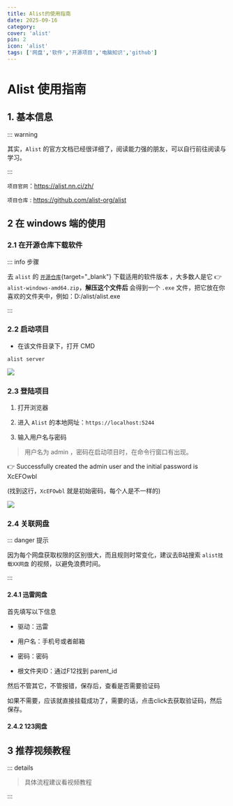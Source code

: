 ```yaml
---
title: Alist的使用指南
date: 2025-09-16
category:
cover: 'alist'
pin: 2
icon: 'alist'
tags: ['网盘','软件','开源项目','电脑知识','github']
---
```




# Alist 使用指南


## 1. 基本信息

::: warning 

其实，`Alist` 的官方文档已经很详细了，阅读能力强的朋友，可以自行前往阅读与学习。

:::



`项目官网`：https://alist.nn.ci/zh/

`项目仓库` : https://github.com/alist-org/alist

## 2 在 windows 端的使用 

### 2.1 在开源仓库下载软件

::: info 步骤

去 `alist` 的 [`开源仓库`](https://github.com/alist-org/alist/releases){target="_blank"} 下载适用的软件版本 ，大多数人是它 👉  `alist-windows-amd64.zip`，**解压这个文件后** 会得到一个 `.exe` 文件，把它放在你喜欢的文件夹中，例如：D:/alist/alist.exe

::: 
### 2.2 启动项目

- 在该文件目录下，打开 CMD 

```shell
alist server
```
![](/image/202403192103.png)

### 2.3 登陆项目

1. 打开浏览器

2. 进入 `Alist` 的本地网址：`https://localhost:5244`

3. 输入用户名与密码

> 用户名为 admin ，密码在启动项目时，在命令行窗口有出现。



👉 Successfully created the admin user and the initial password is XcEFOwbl

(找到这行，`XcEFOwbl` 就是初始密码，每个人是不一样的)  


![](/image/202403192103.png)


### 2.4 关联网盘

::: danger 提示

因为每个网盘获取权限的区别很大，而且规则时常变化，建议去B站搜索 `alist挂载XX网盘` 的视频，以避免浪费时间。 

:::

#### 2.4.1 迅雷网盘

首先填写以下信息

- 驱动：迅雷  

- 用户名：手机号或者邮箱

- 密码：密码

- 根文件夹ID：通过F12找到 parent_id


然后不管其它，不管报错，保存后，查看是否需要验证码  

如果不需要，应该就直接挂载成功了，需要的话，点击click去获取验证码，然后保存。

#### 2.4.2 123网盘




## 3 推荐视频教程

::: details

> 具体流程建议看视频教程


<xVideo  xSrc='//player.bilibili.com/player.html?isOutside=true&aid=402266611&bvid=BV1mo4y1N7EP&cid=1162341341&p=1' xTitle="天下网盘为我所用！Alist全平台安装教程"/>

:::

